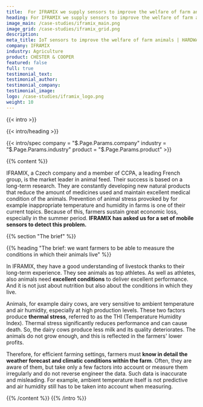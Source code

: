 ```yaml
---
title:  For IFRAMIX we supply sensors to improve the welfare of farm animals
heading: For IFRAMIX we supply sensors to improve the welfare of farm animals
image_main: /case-studies/iframix_main.png
image_grid: /case-studies/iframix_grid.png
description:
meta_title: IoT sensors to improve the welfare of farm animals | HARDWARIO Case Study
company: IFRAMIX
industry: Agriculture
product: CHESTER & COOPER
featured: false
full: true
testimonial_text:
testimonial_author:
testimonial_company:
testimonial_image:
logo: /case-studies/iframix_logo.png
weight: 10
---
```


{{< intro >}}

{{< intro/heading >}}

{{< intro/spec company = "$.Page.Params.company" industry = "$.Page.Params.industry" product = "$.Page.Params.product" >}}

{{% content %}}

IFRAMIX, a Czech company and a member of CCPA, a leading French group, is the market leader in animal feed. Their success is based on a long-term research. They are constantly developing new natural products that reduce the amount of medicines used and maintain excellent medical condition of the animals. Prevention of animal stress provoked by for example inappropriate temperature and humidity in farms is one of their current topics. Because of this, farmers sustain great economic loss, especially in the summer period. **IFRAMIX has asked us for a set of mobile sensors to detect this problem.**

{{% section "The brief" %}}

{{% heading "The brief: we want farmers to be able to measure the conditions in which their animals live" %}}

In IFRAMIX, they have a good understanding of livestock thanks to their long-term experience. They see animals as top athletes. As well as athletes, also animals need **excellent conditions** to deliver excellent performance. And it is not just about nutrition but also about the conditions in which they live.

Animals, for example dairy cows, are very sensitive to ambient temperature and air humidity,
especially at high production levels. These two factors produce **thermal stress**, referred to as the THI (Temperature Humidity Index). Thermal stress significantly reduces
performance and can cause death. So, the dairy cows produce less milk and its quality deteriorates. The animals do not grow enough, and this is reflected in the farmers' lower profits.

Therefore, for efficient farming settings, farmers must **know in detail the weather forecast and climatic conditions within the farm**. Often, they are aware of them, but take only a few factors into account or measure them irregularly and do not reverse engineer the data. Such data is inaccurate and misleading. For example, ambient temperature itself is not predictive and air humidity still has to be taken into account when measuring.

{{% /content %}}
{{% /intro %}}
